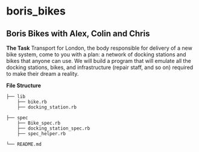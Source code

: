 # boris_bikes #
## Boris Bikes with Alex, Colin and Chris ##

**The Task**
Transport for London, the body responsible for delivery of a new bike system, come to you with a plan: a network of docking stations and bikes that anyone can use. We will build a program that will emulate all the docking stations, bikes, and infrastructure (repair staff, and so on) required to make their dream a reality.

**File Structure**

    ├── lib
        ├── bike.rb
        ├── docking_station.rb

    ├── spec
        ├── Bike_spec.rb
        ├── docking_station_spec.rb
        ├── spec_helper.rb

    └── README.md
